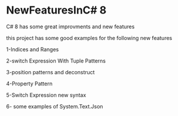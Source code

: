 # NewFeaturesInC# 8
C# 8 has some great improvments and new features 

this project has some good examples for the following new features 

1-Indices and Ranges

2-switch Expression With Tuple Patterns

3-position patterns and deconstruct

4-Property Pattern 

5-Switch Expression new syntax 

6- some examples of System.Text.Json 

